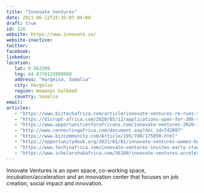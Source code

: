 ```yaml
---
title: "Innovate Ventures"
date: 2021-06-12T15:35:07-04:00
draft: true
id: 126
website: https://www.innovate.so/
website-inactive: 
twitter: 
facebook: 
linkedin: 
location: 
   lat: 9.562389
   lng: 44.0770133999999
   address: "Hargeisa, Somalia"
   city: Hargeisa
   region: Woqooyi Galbeed
   country: Somalia
email: 
articles:
   - "https://www.biztechafrica.com/article/innovate-ventures-re-runs-tech-accelerator-somali-/12399/"
   - "https://disrupt-africa.com/2020/05/12/applications-open-for-30k-somali-accelerator-programme/"
   - "https://www.opportunitiesforafricans.com/innovate-ventures-2020-innovate-accelerator-program/"
   - "http://www.connectingafrica.com/document.asp?doc_id=742097"
   - "https://www.bizcommunity.com/Article/195/708/175850.html"
   - "https://opportunitydesk.org/2021/01/01/innovate-ventures-women-business-accelerator-2021/"
   - "https://www.techinafrica.com/innovate-ventures-invites-early-stage-somali-startups-2020-innovate-accelerator-program/"
   - "https://www.scholarshubafrica.com/56180/innovate-ventures-accelerator-programme-startups-somali-region/"
---
```

Innovate Ventures is an open space, co-working space, incubation/acceleration and an innovation center that focuses on job creation, social impact and innovation.
